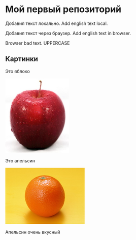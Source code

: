 # Мой первый репозиторий

Добавил текст локально. Add english text local.

Добавил текст через браузер. Add english text in browser.


Browser bad text.
UPPERCASE

## Картинки

Это яблоко

![Это яблоко](apple.jpg)

Это апельсин

![Это апельсин](orange.jpg)

Апельсин очень вкусный